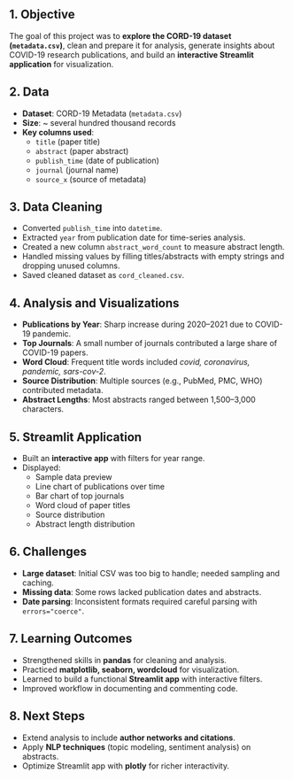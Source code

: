 ## 1. Objective
The goal of this project was to **explore the CORD-19 dataset (`metadata.csv`)**, clean and prepare it for analysis, generate insights about COVID-19 research publications, and build an **interactive Streamlit application** for visualization.

## 2. Data
- **Dataset**: CORD-19 Metadata (`metadata.csv`)  
- **Size**: ~ several hundred thousand records  
- **Key columns used**:  
  - `title` (paper title)  
  - `abstract` (paper abstract)  
  - `publish_time` (date of publication)  
  - `journal` (journal name)  
  - `source_x` (source of metadata)  

## 3. Data Cleaning
- Converted `publish_time` into `datetime`.  
- Extracted `year` from publication date for time-series analysis.  
- Created a new column `abstract_word_count` to measure abstract length.  
- Handled missing values by filling titles/abstracts with empty strings and dropping unused columns.  
- Saved cleaned dataset as `cord_cleaned.csv`.

## 4. Analysis and Visualizations
- **Publications by Year**: Sharp increase during 2020–2021 due to COVID-19 pandemic.  
- **Top Journals**: A small number of journals contributed a large share of COVID-19 papers.  
- **Word Cloud**: Frequent title words included *covid, coronavirus, pandemic, sars-cov-2*.  
- **Source Distribution**: Multiple sources (e.g., PubMed, PMC, WHO) contributed metadata.  
- **Abstract Lengths**: Most abstracts ranged between 1,500–3,000 characters.  

## 5. Streamlit Application
- Built an **interactive app** with filters for year range.  
- Displayed:
  - Sample data preview  
  - Line chart of publications over time  
  - Bar chart of top journals  
  - Word cloud of paper titles  
  - Source distribution  
  - Abstract length distribution  

## 6. Challenges
- **Large dataset**: Initial CSV was too big to handle; needed sampling and caching.  
- **Missing data**: Some rows lacked publication dates and abstracts.  
- **Date parsing**: Inconsistent formats required careful parsing with `errors="coerce"`.  

## 7. Learning Outcomes
- Strengthened skills in **pandas** for cleaning and analysis.  
- Practiced **matplotlib, seaborn, wordcloud** for visualization.  
- Learned to build a functional **Streamlit app** with interactive filters.  
- Improved workflow in documenting and commenting code.

## 8. Next Steps
- Extend analysis to include **author networks and citations**.  
- Apply **NLP techniques** (topic modeling, sentiment analysis) on abstracts.  
- Optimize Streamlit app with **plotly** for richer interactivity.  
